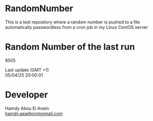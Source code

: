 # RandomNumber    
This is a test repository where a random number is pushed to a file automatically passwordless from a cron job in my Linux CentOS server    
# Random Number of the last run   
8505
      
Last update (GMT +1)    
05/04/25 20:00:01
# Developer    
Hamdy Abou El Anein   
hamdy.aea@protonmail.com
